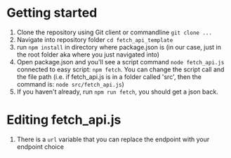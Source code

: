 # Getting started
1. Clone the repository using Git client or commandline ```git clone ...```
2. Navigate into repository folder ```cd fetch_api_template```
3. run ```npm install``` in directory where package.json is (in our case, just in the root folder aka where you just navigated into)
4. Open package.json and you'll see a script command ```node fetch_api.js``` connected to easy script: ```npm fetch```. You can change the script call and the file path (i.e. if fetch_api.js is in a folder called 'src', then the command is: ```node src/fetch_api.js```)
5. If you haven't already, run ```npm run fetch```, you should get a json back. 

# Editing fetch_api.js
1. There is a `url` variable that you can replace the endpoint with your endpoint choice
